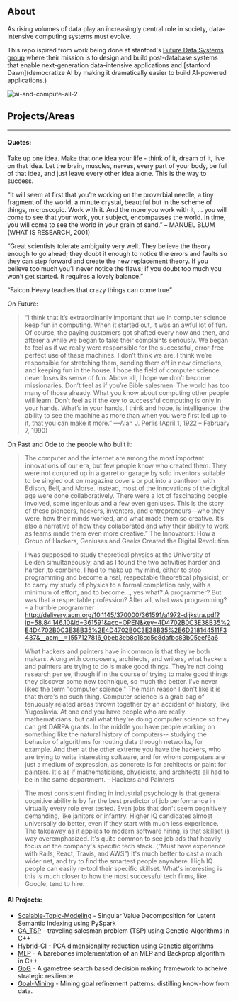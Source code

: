 
## About

As rising volumes of data play an increasingly central role in society, data-intensive computing systems must evolve.

This repo ispired from work being done at stanford's  [Future Data Systems group](http://www.futuredata.io.s3-website-us-west-2.amazonaws.com/) where their mission is to design and build post-database systems that enable next-generation data-intensive applications and [stanford Dawn](democratize AI by making it dramatically easier to build AI-powered applications.)




![ai-and-compute-all-2](https://user-images.githubusercontent.com/3470924/118594494-e9f14480-b7ec-11eb-8c31-90e0af92e532.png)



## Projects/Areas



-----

#### Quotes: 


Take up one idea. Make that one idea your life - think of it, dream of it, live on that idea. Let the brain, muscles, nerves, every part of your body, be full of that idea, and just leave every other idea alone. This is the way to success. 

“It will seem at first that you’re working on the proverbial needle, a tiny fragment of the world, a minute crystal, beautiful but in the scheme of things, microscopic. Work with it. And the more you work with it, ... you will come to see that your work, your subject, encompasses the world. In time, you will come to see the world in your grain of sand.” – MANUEL BLUM (WHAT IS RESEARCH, 2001)

“Great scientists tolerate ambiguity very well. They believe the theory enough to go ahead; they doubt it enough to notice the errors and faults so they can step forward and create the new replacement theory. If you believe too much you’ll never notice the flaws; if you doubt too much you won’t get started. It requires a lovely balance.”

“Falcon Heavy teaches that crazy things can come true”


On Future: 


> “I think that it’s extraordinarily important that we in computer science keep fun in computing. When it started out, it was an awful lot of fun. Of course, the paying customers got shafted every now and then, and afterer a while we began to take their complaints seriously. We began to feel as if we really were responsible for the successful, error-free perfect use of these machines. I don’t think we are. I think we’re responsible for stretching them, sending them off in new directions, and keeping fun in the house. I hope the field of computer science never loses its sense of fun. Above all, I hope we don’t become missionaries. Don’t feel as if you’re Bible salesmen. The world has too many of those already. What you know about computing other people will learn. Don’t feel as if the key to successful computing is only in your hands. What’s in your hands, I think and hope, is intelligence: the ability to see the machine as more than when you were first led up to it, that you can make it more.” —Alan J. Perlis (April 1, 1922 – February 7, 1990)

On Past and Ode to the people who built it: 


> The computer and the internet are among the most important innovations of our era, but few people know who created them. They were not conjured up in a garret or garage by solo inventors suitable to be singled out on magazine covers or put into a pantheon with Edison, Bell, and Morse. Instead, most of the innovations of the digital age were done collaboratively. There were a lot of fascinating people involved, some ingenious and a few even geniuses. This is the story of these pioneers, hackers, inventors, and entrepreneurs—who they were, how their minds worked, and what made them so creative. It’s also a narrative of how they collaborated and why their ability to work as teams made them even more creative.”  The Innovators: How a Group of Hackers, Geniuses and Geeks Created the Digital Revolution


> I was supposed to study theoretical physics at the University of Leiden simultaneously, and as I found the two activities harder and harder ,to combine, I had to make up my mind, either to stop programming and become a real, respectable theoretical physicist, or to carry my study of physics to a formal completion only, with a minimum of effort, and to become..., yes what? A programmer? But was that a respectable profession? After all, what was programming?  - a humble programmer http://delivery.acm.org/10.1145/370000/361591/a1972-dijkstra.pdf?ip=58.84.146.10&id=361591&acc=OPEN&key=4D4702B0C3E38B35%2E4D4702B0C3E38B35%2E4D4702B0C3E38B35%2E6D218144511F3437&__acm__=1557127816_0beb3eb8c18cc5e8dafbc83b05eef6a6



> What hackers and painters have in common is that they're both makers. Along with composers, architects, and writers, what hackers and painters are trying to do is make good things. They're not doing research per se, though if in the course of trying to make good things they discover some new technique, so much the better. I've never liked the term "computer science." The main reason I don't like it is that there's no such thing. Computer science is a grab bag of tenuously related areas thrown together by an accident of history, like Yugoslavia. At one end you have people who are really mathematicians, but call what they're doing computer science so they can get DARPA grants. In the middle you have people working on something like the natural history of computers-- studying the behavior of algorithms for routing data through networks, for example. And then at the other extreme you have the hackers, who are trying to write interesting software, and for whom computers are just a medium of expression, as concrete is for architects or paint for painters. It's as if mathematicians, physicists, and architects all had to be in the same department. - Hackers and Painters


> The most consistent finding in industrial psychology is that general cognitive ability is by far the best predictor of job performance in virtually every role ever tested.
Even jobs that don't seem cognitively demanding, like janitors or infantry. Higher IQ candidates almost universally do better, even if they start with much less experience.
The takeaway as it applies to modern software hiring, is that skillset is way overemphasized. It's quite common to see job ads that heavily focus on the company's specific tech stack. ("Must have experience with Rails, React, Travis, and AWS")
It's much better to cast a much wider net, and try to find the smartest people anywhere. High IQ people can easily re-tool their specific skillset. What's interesting is this is much closer to how the most successful tech firms, like Google, tend to hire.


#### AI Projects: 
- [Scalable-Topic-Modeling](https://github.com/asjad99/Scalable-Topic-Modeling) - Singular Value Decomposition for Latent Semantic Indexing using PySpark
- [GA_TSP](https://github.com/asjad99/Genetic-Algorithms) - traveling salesman problem (TSP) using Genetic-Algorithms in C++
- [Hybrid-CI](https://github.com/asjad99/Hybrid-CI-System) - PCA dimensionality reduction using Genetic algorithms
- [MLP](https://github.com/asjad99/MLP) - A barebones implementation of an MLP and Backprop algorithm in C++  
- [GoG](https://github.com/asjad99/rosetta_stone) - A gametree search based decision making framework to acheive strategic resilience
- [Goal-Mining](https://github.com/asjad99/know-how-mining) - Mining goal refinement patterns: distilling know-how from data.

